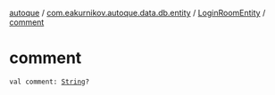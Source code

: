 [autoque](../../index.md) / [com.eakurnikov.autoque.data.db.entity](../index.md) / [LoginRoomEntity](index.md) / [comment](./comment.md)

# comment

`val comment: `[`String`](https://kotlinlang.org/api/latest/jvm/stdlib/kotlin/-string/index.html)`?`